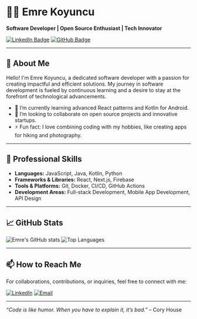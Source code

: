 # 👨‍💻 Emre Koyuncu

**Software Developer | Open Source Enthusiast | Tech Innovator**

[![LinkedIn Badge](https://img.shields.io/badge/-LinkedIn-blue?style=flat-square&logo=Linkedin&logoColor=white&link=https://www.linkedin.com/in/emrekoyuncuu/)](https://www.linkedin.com/in/emrekoyuncuu/)
[![GitHub Badge](https://img.shields.io/badge/-GitHub-black?style=flat-square&logo=GitHub&logoColor=white&link=https://github.com/emrekoyuncuu)](https://github.com/emrekoyuncuu)

---

## 📝 About Me

Hello! I'm Emre Koyuncu, a dedicated software developer with a passion for creating impactful and efficient solutions. My journey in software development is fueled by continuous learning and a desire to stay at the forefront of technological advancements.

- 🌱 I’m currently learning advanced React patterns and Kotlin for Android.
- 👯 I’m looking to collaborate on open source projects and innovative startups.
- ⚡ Fun fact: I love combining coding with my hobbies, like creating apps for hiking and photography.

---

## 💼 Professional Skills

- **Languages:** JavaScript, Java, Kotlin, Python
- **Frameworks & Libraries:** React, Next.js, Firebase
- **Tools & Platforms:** Git, Docker, CI/CD, GitHub Actions
- **Development Areas:** Full-stack Development, Mobile App Development, API Design

---

## 📈 GitHub Stats

![Emre's GitHub stats](https://github-readme-stats.vercel.app/api?username=emrekoyuncuu&show_icons=true&theme=radical)
![Top Languages](https://github-readme-stats.vercel.app/api/top-langs/?username=emrekoyuncuu&layout=compact&theme=radical)

---

## 📫 How to Reach Me

For collaborations, contributions, or inquiries, feel free to connect with me:

[![LinkedIn](https://img.shields.io/badge/-LinkedIn-blue?style=for-the-badge&logo=linkedin&logoColor=white)](https://www.linkedin.com/in/emrekoyuncuu/)
[![Email](https://img.shields.io/badge/Email-D14836?style=for-the-badge&logo=gmail&logoColor=white)](mailto:emre@example.com)

---

*“Code is like humor. When you have to explain it, it’s bad.”* – Cory House
